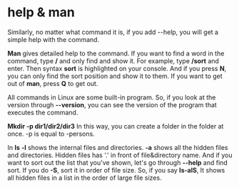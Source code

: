 # help & man
Similarly, no matter what command it is, if you add --help, you will get a simple help with the command.

__Man__ gives detailed help to the command.
If you want to find a word in the command, type __/__ and only find and show it. 
For example, type __/sort__ and enter. Then syntax __sort__ is highlighted on your console.
And if you press **N**, you can only find the sort position and show it to them.
If you want to get out of **man**, press **Q** to get out.        

All commands in Linux are some built-in program. So, if you look at the version through **--version**, you can see the version of the program that executes the command.          
              
**Mkdir -p dir1/dir2/dir3** 
In this way, you can create a folder in the folder at once.
-p is equal to -persons.            
           
In **ls** 
**-l** shows the internal files and directories.
**-a** shows all the hidden files and directories. Hidden files has '.' in front of file&directory name. 
And if you want to sort out the list that you've shown, let's go through **--help** and find sort.
If you do **-S**, sort it in order of file size.
So, if you say **ls-alS**,
It shows all hidden files in a list in the order of large file sizes.